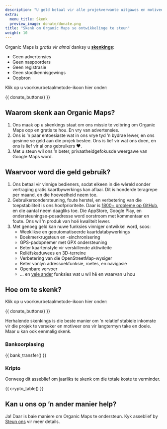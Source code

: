```yaml
---
description: "U geld betaal vir alle projekverwante uitgawes en motiveer ons om Organic Maps te verbeter."
extra:
  menu_title: Skenk
  preview_image: donate/donate.png
title: "Skenk om Organic Maps se ontwikkelinge te steun"
weight: 10
---
```


Organic Maps is _gratis vir almal_ danksy u **[skenkings][stripe]**:

- Geen advertensies
- Geen naspoorders
- Geen registrasie
- Geen stootkennisgewings
- Oopbron

Klik op u voorkeurbetaalmetode-ikoon hier onder:

{{ donate_buttons() }}

## Waarom skenk aan Organic Maps?

1. Ons maak op u skenkings staat om ons missie te volbring om Organic Maps
   oop en gratis te hou. En vry van advertensies.
2. Ons is ’n paar entoesiaste wat in ons vrye tyd ’n bydrae lewer, en ons
   gesinne se geld aan die projek bestee. Ons is lief vir wat ons doen, en
   ons is lief vir al ons gebruikers ❤️.
3. Met u steun wil ons ’n beter, privaatheidgefokusde weergawe van Google
   Maps word.

## Waarvoor word die geld gebruik?

1. Ons betaal vir vinnige bedieners, sodat elkeen in die wêreld sonder
   vertraging gratis kaartbywerkings kan aflaai. Dit is honderde teragrepe
   per maand, en die hoeveelheid neem toe.
2. Gebruikersondersteuning, foute herstel, en verbetering van die
   toepstabiliteit is ons hoofprioriteite. Daar is [1800+ probleme op
   GitHub][github issues], en die aantal neem daagliks toe. Die AppStore,
   Google Play, en ondersteuningse-posadresse word oorstroom met kommentaar
   en foute. Ons wil ’n produk van hoë kwaliteit lewer.
3. Met genoeg geld kan nuwe funksies vinniger ontwikkel word, soos:
   - Weeklikse en geoutomatiseerde kaartdatabywerkings
   - Boekmerkrugsteun en -sinchronisering
   - GPS-padopnemer met GPX ondersteuning
   - Beter kaartenstyle vir verskillende aktiwiteite
   - Reliëfskaduwees en 3D-terreine
   - Verbetering van die OpenStreetMap-wysiger
   - Beter vanlyn adressoekfunksie, roetes, en navigasie
   - Openbare vervoer
   - … en [vele ander][github issues] funksies wat u wil hê en waarvan u hou

## Hoe om te skenk?

Klik op u voorkeurbetaalmetode-ikoon hier onder:

{{ donate_buttons() }}

Herhalende skenkings is die beste manier om ’n relatief stabiele inkomste
vir die projek te verseker en motiveer ons vir langtermyn take en
doele. Maar u kan ook eenmalig skenk.

### Bankoorplasing

{{ bank_transfer() }}

### Kripto

Oorweeg dit asseblief om jaarliks te skenk om die totale koste te verminder.

{{ crypto_table() }}

## Kan u ons op ’n ander manier help?

Ja! Daar is baie maniere om Organic Maps te ondersteun. Kyk asseblief by
[Steun ons](@/support-us/index.nl.md) vir meer details.

[stripe]: https://donate.organicmaps.app/ "Skenk d.m.v. Stripe"
[github issues]: https://github.com/organicmaps/organicmaps/issues "GitHub-probleme"
